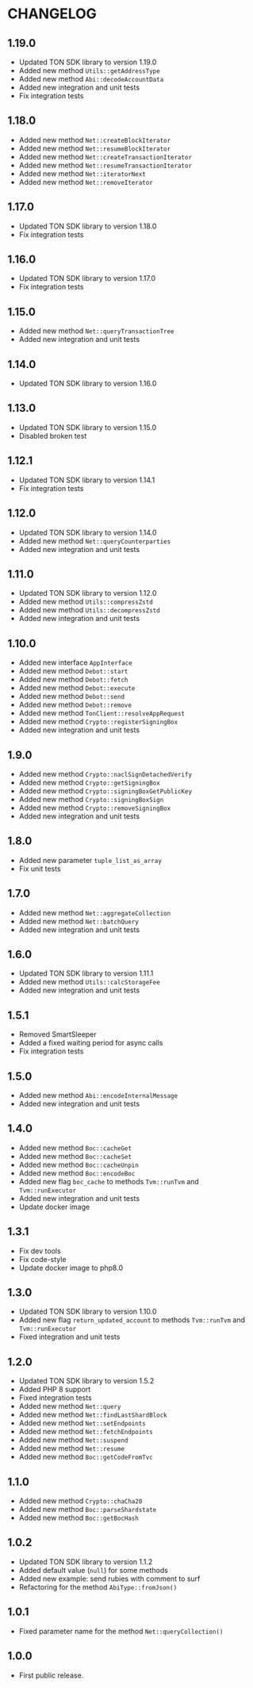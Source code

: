 CHANGELOG
=========

1.19.0
-----

* Updated TON SDK library to version 1.19.0
* Added new method `Utils::getAddressType`
* Added new method `Abi::decodeAccountData`
* Added new integration and unit tests
* Fix integration tests

1.18.0
-----

* Added new method `Net::createBlockIterator`
* Added new method `Net::resumeBlockIterator`
* Added new method `Net::createTransactionIterator`
* Added new method `Net::resumeTransactionIterator`
* Added new method `Net::iteratorNext`
* Added new method `Net::removeIterator`

1.17.0
-----

* Updated TON SDK library to version 1.18.0
* Fix integration tests

1.16.0
-----

* Updated TON SDK library to version 1.17.0
* Fix integration tests

1.15.0
-----

* Added new method `Net::queryTransactionTree`
* Added new integration and unit tests

1.14.0
-----

* Updated TON SDK library to version 1.16.0

1.13.0
-----

* Updated TON SDK library to version 1.15.0
* Disabled broken test

1.12.1
-----

* Updated TON SDK library to version 1.14.1
* Fix integration tests

1.12.0
-----

* Updated TON SDK library to version 1.14.0
* Added new method `Net::queryCounterparties`
* Added new integration and unit tests

1.11.0
-----

* Updated TON SDK library to version 1.12.0
* Added new method `Utils::compressZstd`
* Added new method `Utils::decompressZstd`
* Added new integration and unit tests

1.10.0
-----

* Added new interface `AppInterface`
* Added new method `Debot::start`
* Added new method `Debot::fetch`
* Added new method `Debot::execute`
* Added new method `Debot::send`
* Added new method `Debot::remove`
* Added new method `TonClient::resolveAppRequest`
* Added new method `Crypto::registerSigningBox`
* Added new integration and unit tests

1.9.0
-----

* Added new method `Crypto::naclSignDetachedVerify`
* Added new method `Crypto::getSigningBox`
* Added new method `Crypto::signingBoxGetPublicKey`
* Added new method `Crypto::signingBoxSign`
* Added new method `Crypto::removeSigningBox`
* Added new integration and unit tests

1.8.0
-----

* Added new parameter `tuple_list_as_array`
* Fix unit tests

1.7.0
-----

* Added new method `Net::aggregateCollection`
* Added new method `Net::batchQuery`
* Added new integration and unit tests

1.6.0
-----

* Updated TON SDK library to version 1.11.1
* Added new method `Utils::calcStorageFee`
* Added new integration and unit tests

1.5.1
-----

* Removed SmartSleeper
* Added a fixed waiting period for async calls
* Fix integration tests

1.5.0
-----

* Added new method `Abi::encodeInternalMessage`
* Added new integration and unit tests

1.4.0
-----

* Added new method `Boc::cacheGet`
* Added new method `Boc::cacheSet`
* Added new method `Boc::cacheUnpin`
* Added new method `Boc::encodeBoc`
* Added new flag `boc_cache` to methods `Tvm::runTvm` and `Tvm::runExecutor`
* Added new integration and unit tests
* Update docker image

1.3.1
-----

* Fix dev tools
* Fix code-style
* Update docker image to php8.0

1.3.0
-----

* Updated TON SDK library to version 1.10.0
* Added new flag `return_updated_account` to methods `Tvm::runTvm` and `Tvm::runExecutor`
* Fixed integration and unit tests

1.2.0
-----

* Updated TON SDK library to version 1.5.2
* Added PHP 8 support
* Fixed integration tests
* Added new method `Net::query`
* Added new method `Net::findLastShardBlock`
* Added new method `Net::setEndpoints`
* Added new method `Net::fetchEndpoints`
* Added new method `Net::suspend`
* Added new method `Net::resume`
* Added new method `Boc::getCodeFromTvc`

1.1.0
-----

* Added new method `Crypto::chaCha20`
* Added new method `Boc::parseShardstate`
* Added new method `Boc::getBocHash`

1.0.2
-----

* Updated TON SDK library to version 1.1.2
* Added default value (`null`) for some methods
* Added new example: send rubies with comment to surf
* Refactoring for the method `AbiType::fromJson()`

1.0.1
-----

* Fixed parameter name for the method `Net::queryCollection()`

1.0.0
-----

* First public release.